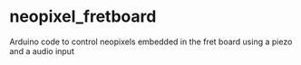 # neopixel_fretboard
Arduino code to control neopixels embedded in the fret board using a piezo and a audio input 
